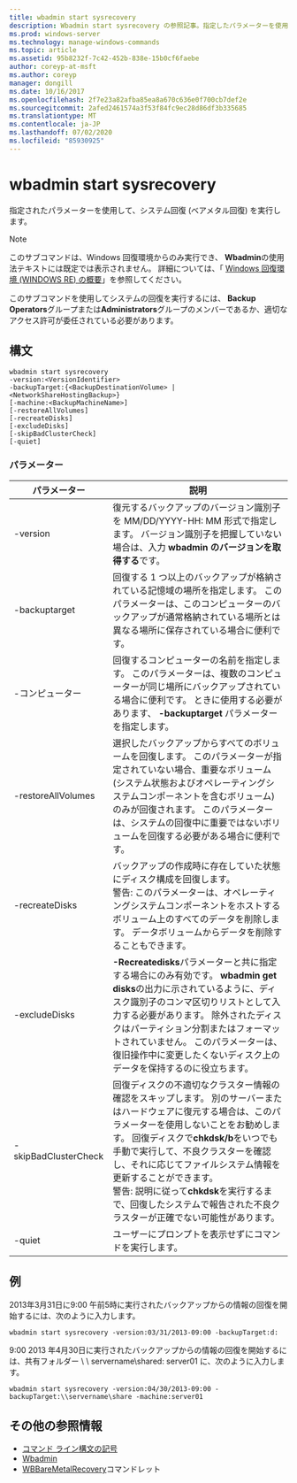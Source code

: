 ```yaml
---
title: wbadmin start sysrecovery
description: Wbadmin start sysrecovery の参照記事。指定したパラメーターを使用してシステム回復 (ベアメタル回復) を実行します。
ms.prod: windows-server
ms.technology: manage-windows-commands
ms.topic: article
ms.assetid: 95b8232f-7c42-452b-838e-15b0cf6faebe
author: coreyp-at-msft
ms.author: coreyp
manager: dongill
ms.date: 10/16/2017
ms.openlocfilehash: 2f7e23a82afba85ea8a670c636e0f700cb7def2e
ms.sourcegitcommit: 2afed2461574a3f53f84fc9ec28d86df3b335685
ms.translationtype: MT
ms.contentlocale: ja-JP
ms.lasthandoff: 07/02/2020
ms.locfileid: "85930925"
---
```

# <a name="wbadmin-start-sysrecovery"></a>wbadmin start sysrecovery



指定されたパラメーターを使用して、システム回復 (ベアメタル回復) を実行します。

> [!NOTE]
> このサブコマンドは、Windows 回復環境からのみ実行でき、 **Wbadmin**の使用法テキストには既定では表示されません。 詳細については、「 [Windows 回復環境 (WINDOWS RE) の概要](https://technet.microsoft.com/library/hh825173.aspx)」を参照してください。

このサブコマンドを使用してシステムの回復を実行するには、 **Backup Operators**グループまたは**Administrators**グループのメンバーであるか、適切なアクセス許可が委任されている必要があります。

## <a name="syntax"></a>構文

```
wbadmin start sysrecovery
-version:<VersionIdentifier>
-backupTarget:{<BackupDestinationVolume> | <NetworkShareHostingBackup>}
[-machine:<BackupMachineName>]
[-restoreAllVolumes]
[-recreateDisks]
[-excludeDisks]
[-skipBadClusterCheck]
[-quiet]
```

### <a name="parameters"></a>パラメーター

|パラメーター|説明|
|---------|-----------|
|-version|復元するバックアップのバージョン識別子を MM/DD/YYYY-HH: MM 形式で指定します。 バージョン識別子を把握していない場合は、入力 **wbadmin のバージョンを取得する**です。|
|-backuptarget|回復する 1 つ以上のバックアップが格納されている記憶域の場所を指定します。 このパラメーターは、このコンピューターのバックアップが通常格納されている場所とは異なる場所に保存されている場合に便利です。|
|-コンピューター|回復するコンピューターの名前を指定します。 このパラメーターは、複数のコンピューターが同じ場所にバックアップされている場合に便利です。 ときに使用する必要があります、 **-backuptarget** パラメーターを指定します。|
|-restoreAllVolumes|選択したバックアップからすべてのボリュームを回復します。 このパラメーターが指定されていない場合、重要なボリューム (システム状態およびオペレーティングシステムコンポーネントを含むボリューム) のみが回復されます。 このパラメーターは、システムの回復中に重要ではないボリュームを回復する必要がある場合に便利です。|
|-recreateDisks|バックアップの作成時に存在していた状態にディスク構成を回復します。</br>警告: このパラメーターは、オペレーティングシステムコンポーネントをホストするボリューム上のすべてのデータを削除します。 データボリュームからデータを削除することもできます。|
|-excludeDisks|**-Recreatedisks**パラメーターと共に指定する場合にのみ有効です。 **wbadmin get disks**の出力に示されているように、ディスク識別子のコンマ区切りリストとして入力する必要があります。 除外されたディスクはパーティション分割またはフォーマットされていません。 このパラメーターは、復旧操作中に変更したくないディスク上のデータを保持するのに役立ちます。|
|-skipBadClusterCheck|回復ディスクの不適切なクラスター情報の確認をスキップします。 別のサーバーまたはハードウェアに復元する場合は、このパラメーターを使用しないことをお勧めします。 回復ディスクで**chkdsk/b**をいつでも手動で実行して、不良クラスターを確認し、それに応じてファイルシステム情報を更新することができます。</br>警告: 説明に従って**chkdsk**を実行するまで、回復したシステムで報告された不良クラスターが正確でない可能性があります。|
|-quiet|ユーザーにプロンプトを表示せずにコマンドを実行します。|

## <a name="examples"></a>例

2013年3月31日に9:00 午前5時に実行されたバックアップからの情報の回復を開始するには、次のように入力します。
```
wbadmin start sysrecovery -version:03/31/2013-09:00 -backupTarget:d:
```
9:00 2013 年4月30日に実行されたバックアップからの情報の回復を開始するには、共有フォルダー \\ \\ servername\shared: server01 に、次のように入力します。
```
wbadmin start sysrecovery -version:04/30/2013-09:00 -backupTarget:\\servername\share -machine:server01
```

## <a name="additional-references"></a>その他の参照情報

- [コマンド ライン構文の記号](command-line-syntax-key.md)
-   [Wbadmin](wbadmin.md)
-   [WBBareMetalRecovery](https://technet.microsoft.com/library/jj902461.aspx)コマンドレット